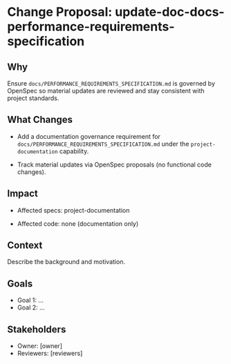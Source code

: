 # Change Proposal: update-doc-docs-performance-requirements-specification

## Why

Ensure `docs/PERFORMANCE_REQUIREMENTS_SPECIFICATION.md` is governed by OpenSpec so material updates are reviewed and stay consistent with project standards.

## What Changes

- Add a documentation governance requirement for `docs/PERFORMANCE_REQUIREMENTS_SPECIFICATION.md` under the `project-documentation` capability.

- Track material updates via OpenSpec proposals (no functional code changes).

## Impact

- Affected specs: project-documentation

- Affected code: none (documentation only)

## Context

Describe the background and motivation.


## Goals

- Goal 1: ...
- Goal 2: ...


## Stakeholders

- Owner: [owner]
- Reviewers: [reviewers]

